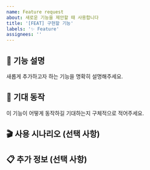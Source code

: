 ```yaml
---
name: Feature request
about: 새로운 기능을 제안할 때 사용합니다
title: '[FEAT] 구현할 기능'
labels: '✨ Feature'
assignees: ''
---
```


## 💬 기능 설명

새롭게 추가하고자 하는 기능을 명확히 설명해주세요.

## 👀 기대 동작

이 기능이 어떻게 동작하길 기대하는지 구체적으로 적어주세요.

## 🎬 사용 시나리오 (선택 사항)

<!-- 1. 사용자 입장에서 어떤 흐름으로 사용되는지 작성 -->
<!-- 2. 필요한 입력값이나 환경을 기술 -->

## 📋 추가 정보 (선택 사항)

<!-- 관련 화면 목업, 참고 자료 링크 등을 첨부해주세요. -->
